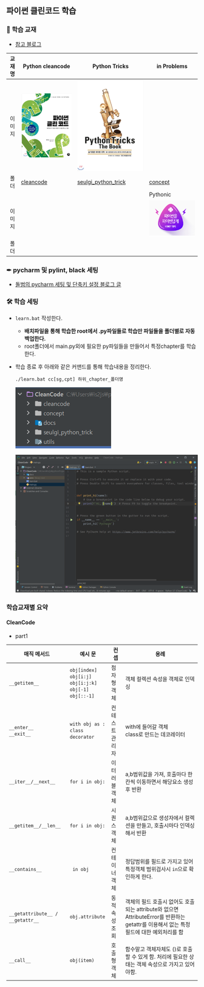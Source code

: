 ## 파이썬 클린코드 학습



### 📜 학습 교재

- [참고 블로그](https://dailyheumsi.tistory.com/category/%EB%8D%94%20%EB%82%98%EC%9D%80%20%EC%97%94%EC%A7%80%EB%8B%88%EC%96%B4%EA%B0%80%20%EB%90%98%EA%B8%B0%20%EC%9C%84%ED%95%B4/%ED%8C%8C%EC%9D%B4%EC%8D%AC%EC%9D%84%20%ED%8C%8C%EC%9D%B4%EC%8D%AC%EC%8A%A4%EB%9F%BD%EA%B2%8C)

| 교재명 | Python cleancode                                             | Python Tricks                                                | in Problems                                                  |
| :----: | ------------------------------------------------------------ | ------------------------------------------------------------ | ------------------------------------------------------------ |
| 이미지 | ![image-20220716012838378](https://raw.githubusercontent.com/is3js/screenshots/main/image-20220716012838378.png) | ![image-20220717004101722](https://raw.githubusercontent.com/is3js/screenshots/main/image-20220717004101722.png) |                                                              |
|  폴더  | [cleancode](../cleancode)                                    | [seulgi_python_trick](../seulgi_python_trick)                | [concept](../concept)                                        |
|        |                                                              |                                                              | Pythonic                                                     |
| 이미지 |                                                              |                                                              | ![image-20220727190948380](https://raw.githubusercontent.com/is3js/screenshots/main/image-20220727190948380.png) |
|  폴더  |                                                              |                                                              |                                                              |





### ✒ pycharm 및 pylint, black 세팅

- [돌범의 pycharm 세팅 및 단축키 설정 블로그 글](https://blog.chojaeseong.com/pycharm/settings/shortcut/2022/02/13/pycharrm_settings_shortcut.html)





### 🛠 학습 세팅

- `learn.bat` 작성한다.

    - **배치파일을 통해 학습한 root에서 .py파일들로 학습만 파일들을 폴더별로 자동 백업한다.** 
    - root폴더에서 main.py외에 필요한 py파일들을 만들어서 특정chapter를 학습한다.

- 학습 종료 후 아래와 같은 커맨드를 통해 학습내용을 정리한다.
    ```shell
    ./learn.bat cc[sg,cpt] 하위_chapter_폴더명
    ```
  ![image-20220722010621957](https://raw.githubusercontent.com/is3js/screenshots/main/image-20220722010621957.png)
  
  
  ![521dc07c-45b8-4ffa-b87b-c89efd5f6c39](https://raw.githubusercontent.com/is3js/screenshots/main/521dc07c-45b8-4ffa-b87b-c89efd5f6c39.gif)





### 학습교재별 요약

#### CleanCode

- part1

| 매직 메서드                      | 예시 문                                                      | 컨셉            | 용례                                                         |
| -------------------------------- | ------------------------------------------------------------ | --------------- | ------------------------------------------------------------ |
| `__getitem__`                    | `obj[index]`<br />`obj[i:j]`<br />`obj[i:j:k]`<br />`obj[-1]`<br />`obj[::-1]` | 첨자형 객체     | 객체 컬렉션 속성을 객체로 인덱싱                             |
| `__enter__`<br />`__exit__`      | `with obj as :`<br />`class decorator`                       | 컨테스트 관리자 | with에 들어갈 객체<br />class로 만드는 데코레이터            |
| `__iter__/__next__`              | `for i in obj:`                                              | 이터러블 객체   | a,b범위값을 가져, 호출마다 한칸씩 이동하면서 해당요소 생성후 반환 |
| `__getitem__/__len__`            | `for i in obj:`                                              | 시퀀스객체      | a,b범위값으로 생성자에서 컬렉션을 만들고, 호출시마다 인덱싱해서 반환 |
| `__contains__`                   | ` in obj`                                                    | 컨테이너 객체   | 정답범위를 필드로 가지고 있어 특정객체 범위검사시 `in`으로 확인하게 한다. |
| `__getattribute__ / __getattr__` | `obj.attribute`                                              | 동적 속성조회   | 객체의 필드 호출시 없어도 호출되는 attribute와 없으면 AttributeError를 반환하는 getattr를 이용해서 없는 특정 필드에 대한 예외처리를 함 |
| `__call__`                       | `obj(item)`                                                  | 호출형 객체     | 함수말고 객체자체도 ()로 호출할 수 있게 함. 처리에 필요한 상태는 객체 속성으로 가지고 있어야함. |

